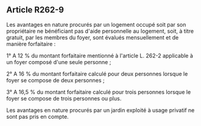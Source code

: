 ## Article R262-9

Les avantages en nature procurés par un logement occupé soit par son propriétaire ne bénéficiant pas d'aide
personnelle au logement, soit, à titre gratuit, par les membres du foyer, sont évalués mensuellement et de
manière forfaitaire :

1° A 12 % du montant forfaitaire mentionné à l'article L. 262-2 applicable à un foyer composé d'une seule
personne ;

2° A 16 % du montant forfaitaire calculé pour deux personnes lorsque le foyer se compose de deux
personnes ;

3° A 16,5 % du montant forfaitaire calculé pour trois personnes lorsque le foyer se compose de trois
personnes ou plus.

Les avantages en nature procurés par un jardin exploité à usage privatif ne sont pas pris en compte.

